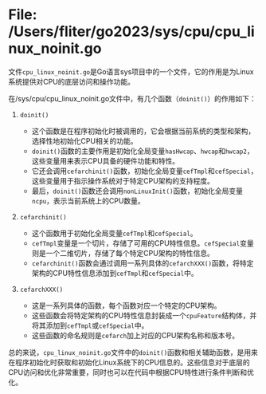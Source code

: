 # File: /Users/fliter/go2023/sys/cpu/cpu_linux_noinit.go

文件`cpu_linux_noinit.go`是Go语言sys项目中的一个文件，它的作用是为Linux系统提供对CPU的底层访问和操作功能。

在/sys/cpu/cpu_linux_noinit.go文件中，有几个函数（`doinit()`）的作用如下：

1. `doinit()`
   - 这个函数是在程序初始化时被调用的，它会根据当前系统的类型和架构，选择性地初始化CPU相关的功能。
   - `doinit()`函数的主要作用是初始化全局变量`hasHwcap`、`hwcap`和`hwcap2`，这些变量用来表示CPU具备的硬件功能和特性。
   - 它还会调用`cefarchinit()`函数，初始化全局变量`cefTmpl`和`cefSpecial`，这些变量用于指示操作系统对于特定CPU架构的支持程度。
   - 最后，`doinit()`函数还会调用`nonLinuxInit()`函数，初始化全局变量`ncpu`，表示当前系统上的CPU数量。

2. `cefarchinit()`
   - 这个函数用于初始化全局变量`cefTmpl`和`cefSpecial`。
   - `cefTmpl`变量是一个切片，存储了可用的CPU特性信息。`cefSpecial`变量则是一个二维切片，存储了每个特定CPU架构的特性信息。
   - `cefarchinit()`函数会通过调用一系列具体的`cefarchXXX()`函数，将特定架构的CPU特性信息添加到`cefTmpl`和`cefSpecial`中。

3. `cefarchXXX()`
   - 这是一系列具体的函数，每个函数对应一个特定的CPU架构。
   - 这些函数会将特定架构的CPU特性信息封装成一个`cpuFeature`结构体，并将其添加到`cefTmpl`或`cefSpecial`中。
   - 这些函数的命名规则是`cefarch`加上对应的CPU架构名称和版本号。

总的来说，`cpu_linux_noinit.go`文件中的`doinit()`函数和相关辅助函数，是用来在程序初始化时获取和初始化Linux系统下的CPU信息的。这些信息对于底层的CPU访问和优化非常重要，同时也可以在代码中根据CPU特性进行条件判断和优化。

